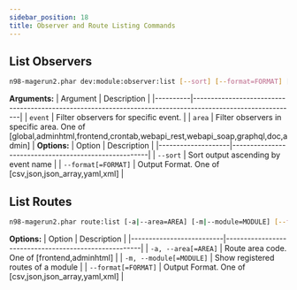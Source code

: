 ```yaml
---
sidebar_position: 18
title: Observer and Route Listing Commands
---
```

## List Observers

```sh
n98-magerun2.phar dev:module:observer:list [--sort] [--format=FORMAT] [<event> [<area>]]
```
**Arguments:**
| Argument | Description                                                                                               |
|----------|-----------------------------------------------------------------------------------------------------------|
| `event`  | Filter observers for specific event.                                                                      |
| `area`   | Filter observers in specific area. One of [global,adminhtml,frontend,crontab,webapi_rest,webapi_soap,graphql,doc,admin] |
**Options:**
| Option             | Description                                          |
|--------------------|------------------------------------------------------|
| `--sort`           | Sort output ascending by event name                  |
| `--format[=FORMAT]` | Output Format. One of [csv,json,json_array,yaml,xml] |


## List Routes

```sh
n98-magerun2.phar route:list [-a|--area=AREA] [-m|--module=MODULE] [--format=FORMAT]
```
**Options:**
| Option                   | Description                                          |
|--------------------------|------------------------------------------------------|
| `-a, --area[=AREA]`      | Route area code. One of [frontend,adminhtml]         |
| `-m, --module[=MODULE]`  | Show registered routes of a module                   |
| `--format[=FORMAT]`      | Output Format. One of [csv,json,json_array,yaml,xml] |
